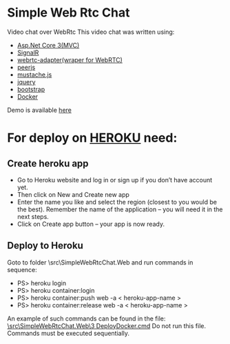 # Simple Web Rtc Chat
Video chat over WebRtc
This video chat was written using:
- [Asp.Net Core 3(MVC)](https://github.com/dotnet/aspnetcore)
- [SignalR](https://github.com/SignalR/SignalR)
- [webrtc-adapter(wraper for WebRTC)](https://github.com/webrtc/adapter)
- [peerjs](https://github.com/peers/peerjs)
- [mustache.js](https://github.com/janl/mustache.js/)
- [jquery](https://github.com/jquery/jquery)
- [bootstrap](https://github.com/twbs/bootstrap)
- [Docker](https://github.com/docker)

Demo is available [here](https://simple-web-rtc-chat.herokuapp.com/)

# For deploy on [HEROKU](https://dashboard.heroku.com/) need:
## Create heroku app
* Go to Heroku website and log in or sign up if you don’t have account yet. 
* Then click on New and Create new app
* Enter the name you like and select the region (closest to you would be the best). 
Remember the name of the application – you will need it in the next steps. 
* Click on Create app button – your app is now ready.
## Deploy to Heroku
Goto to folder \src\SimpleWebRtcChat.Web and run commands in sequence:
* PS> heroku login
* PS> heroku container:login
* PS> heroku container:push web -a < heroku-app-name >
* PS> heroku container:release web -a < heroku-app-name >

An example of such commands can be found in the file:
[\src\SimpleWebRtcChat.Web\3 DeployDocker.cmd](https://github.com/nudyk/SimpleWebRtcChat/blob/master/src/SimpleWebRtcChat.Web/3%20DeployDocker.cmd)
Do not run this file. Commands must be executed sequentially.
